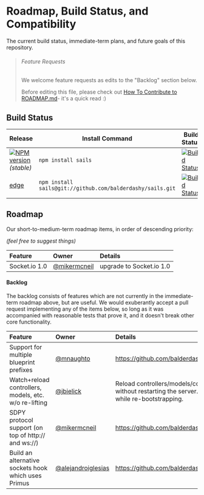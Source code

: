 # Roadmap, Build Status, and Compatibility

The current build status, immediate-term plans, and future goals of this repository.

> ###### Feature Requests
> 
> We welcome feature requests as edits to the "Backlog" section below.
>
> Before editing this file, please check out [How To Contribute to ROADMAP.md](https://gist.github.com/mikermcneil/bdad2108f3d9a9a5c5ed)- it's a quick read :)



## Build Status

| Release                                                                                                                 | Install Command                                                | Build Status
|------------------------------------------------------------------------------------------------------------------------ | -------------------------------------------------------------- | -----------------
| [![NPM version](https://badge.fury.io/js/sails.png)](https://github.com/balderdashy/sails/tree/stable) _(stable)_  | `npm install sails`                                          | [![Build Status](https://travis-ci.org/balderdashy/sails.png?branch=stable)](https://travis-ci.org/balderdashy/sails) |
| [edge](https://github.com/balderdashy/sails/tree/master)                                                              | `npm install sails@git://github.com/balderdashy/sails.git` | [![Build Status](https://travis-ci.org/balderdashy/sails.png?branch=master)](https://travis-ci.org/balderdashy/sails) |



## Roadmap

Our short-to-medium-term roadmap items, in order of descending priority:

_(feel free to suggest things)_


 Feature                                                  | Owner                                                                            | Details     
 :------------------------------------------------------- | :------------------------------------------------------------------------------- | :------
 Socket.io 1.0                | [@mikermcneil](https://github.com/mikermcneil)                                   | upgrade to Socket.io 1.0


#### Backlog

The backlog consists of features which are not currently in the immediate-term roadmap above, but are useful.  We would exuberantly accept a pull request implementing any of the items below, so long as it was accompanied with reasonable tests that prove it, and it doesn't break other core functionality.

 Feature                                         | Owner            | Details     
 :---------------------------------------------- | :--------------------- | :------
 Support for multiple blueprint prefixes | [@mnaughto](https://github.com/mnaughto) | https://github.com/balderdashy/sails/issues/2031
 Watch+reload controllers, models, etc. w/o re-lifting  | [@jbielick](https://github.com/jbielick) | Reload controllers/models/config/services/etc. without restarting the server. Show a filler page while re-bootstrapping. 
  SDPY protocol support (on top of http:// and ws://)  | [@mikermcneil](https://github.com/mikermcneil)  | https://github.com/balderdashy/sails/issues/80
  Build an alternative sockets hook which uses Primus | [@alejandroiglesias](https://github.com/alejandroiglesias) | https://github.com/balderdashy/sails/issues/945


